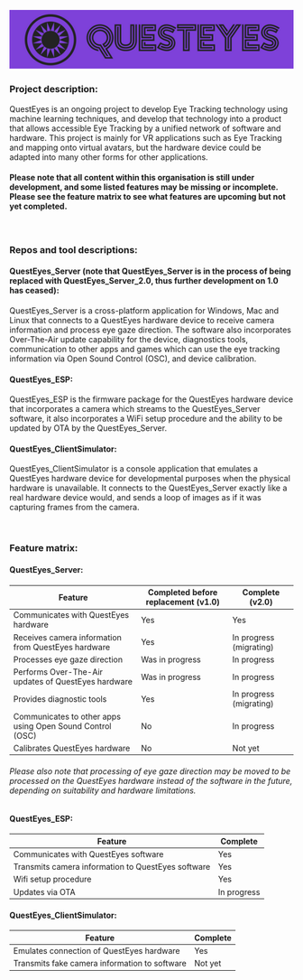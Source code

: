 ![QuestEyes Logo](https://github.com/questeyes/.github/blob/main/QUESTEYESLOGO-PURPLE-550x114.png?raw=true)

### Project description:

QuestEyes is an ongoing project to develop Eye Tracking technology using machine learning techniques, and develop that technology into a product that allows accessible Eye Tracking by a unified network of software and hardware.
This project is mainly for VR applications such as Eye Tracking and mapping onto virtual avatars, but the hardware device could be adapted into many other forms for other applications.

#### Please note that all content within this organisation is still under development, and some listed features may be missing or incomplete. Please see the feature matrix to see what features are upcoming but not yet completed.

<br>

### Repos and tool descriptions:

#### QuestEyes_Server (note that QuestEyes_Server is in the process of being replaced with QuestEyes_Server_2.0, thus further development on 1.0 has ceased):
QuestEyes_Server is a cross-platform application for Windows, Mac and Linux that connects to a QuestEyes hardware device to receive camera information and process eye gaze direction. The software also incorporates Over-The-Air update capability for the device, diagnostics tools, communication to other apps and games which can use the eye tracking information via Open Sound Control (OSC), and device calibration.

#### QuestEyes_ESP: 
QuestEyes_ESP is the firmware package for the QuestEyes hardware device that incorporates a camera which streams to the QuestEyes_Server software, it also incorporates a WiFi setup procedure and the ability to be updated by OTA by the QuestEyes_Server.

#### QuestEyes_ClientSimulator:
QuestEyes_ClientSimulator is a console application that emulates a QuestEyes hardware device for developmental purposes when the physical hardware is unavailable. It connects to the QuestEyes_Server exactly like a real hardware device would, and sends a loop of images as if it was capturing frames from the camera.

<br>

### Feature matrix:

#### QuestEyes_Server:
| Feature | Completed before replacement (v1.0) | Complete (v2.0) |
| --- | --- |  --- |
| Communicates with QuestEyes hardware | Yes | Yes |
| Receives camera information from QuestEyes hardware | Yes | In progress (migrating) |
| Processes eye gaze direction | Was in progress | In progress |
| Performs Over-The-Air updates of QuestEyes hardware | Was in progress | In progress |
| Provides diagnostic tools | Yes | In progress (migrating) |
| Communicates to other apps using Open Sound Control (OSC) | No | In progress |
| Calibrates QuestEyes hardware | No | Not yet |
###### Please also note that processing of eye gaze direction may be moved to be processed on the QuestEyes hardware instead of the software in the future, depending on suitability and hardware limitations.

#### QuestEyes_ESP:
| Feature | Complete |
| --- | --- |
| Communicates with QuestEyes software | Yes |
| Transmits camera information to QuestEyes software | Yes |
| Wifi setup procedure | Yes |
| Updates via OTA | In progress |

#### QuestEyes_ClientSimulator:
| Feature | Complete |
| --- | --- |
| Emulates connection of QuestEyes hardware | Yes |
| Transmits fake camera information to software | Not yet |
